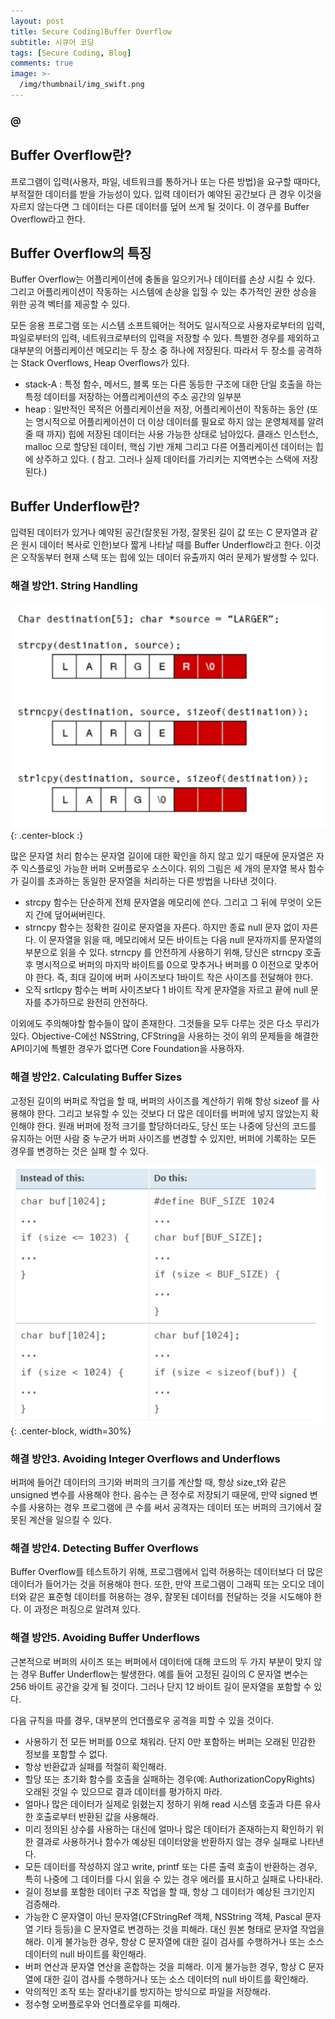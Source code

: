 ```yaml
---
layout: post
title: Secure Coding)Buffer Overflow
subtitle: 시큐어 코딩
tags: [Secure Coding, Blog]
comments: true
image: >-
  /img/thumbnail/img_swift.png
---
```


### @

## Buffer Overflow란?
프로그램이 입력(사용자, 파일, 네트워크를 통하거나 또는 다른 방법)을 요구할 때마다, 부적절한 데이터를 받을 가능성이 있다. 입력 데이터가 예약된 공간보다 큰 경우 이것을 자르지 않는다면 그 데이터는 다른 데이터를 덮어 쓰게 될 것이다. 이 경우를 Buffer Overflow라고 한다.

## Buffer Overflow의 특징
Buffer Overflow는 어플리케이션에 충돌을 일으키거나 데이터를 손상 시킬 수 있다. 그리고 어플리케이션이 작동하는 시스템에 손상을 입힐 수 있는 추가적인 권한 상승을 위한 공격 벡터를 제공할 수 있다.

모든 응용 프로그램 또는 시스템 소프트웨어는 적어도 일시적으로 사용자로부터의 입력, 파일로부터의 입력, 네트워크로부터의 입력을 저장할 수 있다. 특별한 경우를 제외하고 대부분의 어플리케이션 메모리는 두 장소 중 하나에 저장된다. 따라서 두 장소를 공격하는 Stack Overflows, Heap Overflows가 있다.

- stack-A : 특정 함수, 메서드, 블록 또는 다른 동등한 구조에 대한 단일 호출을 하는 특정 데이터를 저장하는 어플리케이션의 주소 공간의 일부분
- heap : 일반적인 목적은 어플리케이션을 저장, 어플리케이션이 작동하는 동안 (또는 명시적으로 어플리케이션이 더 이상 데이터를 필요로 하지 않는 운영체제를 알려줄 때 까지) 힙에 저장된 데이터는 사용 가능한 상태로 남아있다. 클래스 인스턴스, malloc 으로 할당된 데이터, 핵심 기반 개체 그리고 다른 어플리케이션 데이터는 힙에 상주하고 있다. ( 참고. 그러나 실제 데이터를 가리키는 지역변수는 스택에 저장된다.)

## Buffer Underflow란?
입력된 데이터가 있거나 예약된 공간(잘못된 가정, 잘못된 길이 값 또는 C 문자열과 같은 원시 데이터 복사로 인한)보다 짧게 나타날 때를 Buffer Underflow라고 한다. 이것은 오작동부터 현재 스택 또는 힙에 있는 데이터 유출까지 여러 문제가 발생할 수 있다.

### 해결 방안1. String Handling
![](/img/posts/post-19/001.png){: .center-block :}

많은 문자열 처리 함수는 문자열 길이에 대한 확인을 하지 않고 있기 때문에 문자열은 자주 익스플로잇 가능한 버퍼 오버플로우 소스이다. 위의 그림은 세 개의 문자열 복사 함수가 길이를 초과하는 동일한 문자열을 처리하는 다른 방법을 나타낸 것이다.

- strcpy 함수는 단순하게 전체 문자열을 메모리에 쓴다. 그리고 그 뒤에 무엇이 오든지 간에 덮어써버린다.
- strncpy 함수는 정확한 길이로 문자열을 자른다. 하지만 종료 null 문자 없이 자른다. 이 문자열을 읽을 때, 메모리에서 모든 바이트는 다음 null 문자까지를 문자열의 부분으로 읽을 수 있다. strncpy 를 안전하게 사용하기 위해, 당신은 strncpy 호출 후 명시적으로 버퍼의 마지막 바이트를 0으로 맞추거나 버퍼를 0 이전으로 맞추어야 한다. 즉, 최대 길이에 버퍼 사이즈보다 1바이트 작은 사이즈를 전달해야 한다.
- 오직 srtlcpy 함수는 버퍼 사이즈보다 1 바이트 작게 문자열을 자르고 끝에 null 문자를 추가하므로 완전히 안전하다.

이외에도 주의해야할 함수들이 많이 존재한다. 그것들을 모두 다루는 것은 다소 무리가 있다. Objective-C에선 NSString, CFString을 사용하는 것이 위의 문제들을 해결한 API이기에 특별한 경우가 없다면 Core Foundation을 사용하자.

### 해결 방안2. Calculating Buffer Sizes
고정된 길이의 버퍼로 작업을 할 때, 버퍼의 사이즈를 계산하기 위해 항상 sizeof 를 사용해야 한다. 그리고 보유할 수 있는 것보다 더 많은 데이터를 버퍼에 넣지 않았는지 확인해야 한다. 원래 버퍼에 정적 크기를 할당하더라도, 당신 또는 나중에 당신의 코드를 유지하는 어떤 사람 중 누군가 버퍼 사이즈를 변경할 수 있지만, 버퍼에 기록하는 모든 경우를 변경하는 것은 실패 할 수 있다.

![](/img/posts/post-19/002.png){: .center-block, width=30%}

### 해결 방안3. Avoiding Integer Overflows and Underflows
버퍼에 들어간 데이터의 크기와 버퍼의 크기를 계산할 때, 항상 size_t와 같은 unsigned 변수를 사용해야 한다. 음수는 큰 정수로 저장되기 때문에, 만약 signed 변수를 사용하는 경우 프로그램에 큰 수를 써서 공격자는 데이터 또는 버퍼의 크기에서 잘못된 계산을 일으킬 수 있다.

### 해결 방안4. Detecting Buffer Overflows
Buffer Overflow를 테스트하기 위해, 프로그램에서 입력 허용하는 데이터보다 더 많은 데이터가 들어가는 것을 허용해야 한다. 또한, 만약 프로그램이 그래픽 또는 오디오 데이터와 같은 표준형 데이터를 허용하는 경우, 잘못된 데이터를 전달하는 것을 시도해야 한다. 이 과정은 퍼징으로 알려져 있다.

### 해결 방안5. Avoiding Buffer Underflows
근본적으로 버퍼의 사이즈 또는 버퍼에서 데이터에 대해 코드의 두 가지 부분이 맞지 않는 경우 Buffer Underflow는 발생한다. 예를 들어 고정된 길이의 C 문자열 변수는 256 바이트 공간을 갖게 될 것이다. 그러나 단지 12 바이트 길이 문자열을 포함할 수 있다.

다음 규칙을 따를 경우, 대부분의 언더플로우 공격을 피할 수 있을 것이다.
- 사용하기 전 모든 버퍼를 0으로 채워라. 단지 0만 포함하는 버퍼는 오래된 민감한 정보를 포함할 수 없다.
- 항상 반환값과 실패를 적절히 확인해라.
- 할당 또는 초기화 함수를 호출을 실패하는 경우(예: AuthorizationCopyRights) 오래된 것일 수 있으므로 결과 데이터를 평가하지 마라.
- 얼마나 많은 데이터가 실제로 읽혔는지 정하기 위해 read 시스템 호출과 다른 유사한 호출로부터 반환된 값을 사용해라.
- 미리 정의된 상수를 사용하는 대신에 얼마나 많은 데이터가 존재하는지 확인하기 위한 결과로 사용하거나 함수가 예상된 데이터양을 반환하지 않는 경우 실패로 나타낸다.
- 모든 데이터를 작성하지 않고 write, printf 또는 다른 출력 호출이 반환하는 경우, 특히 나중에 그 데이터를 다시 읽을 수 있는 경우 에러를 표시하고 실패로 나타내라.
- 길이 정보를 포함한 데이터 구조 작업을 할 때, 항상 그 데이터가 예상된 크기인지 검증해라.
- 가능한 C 문자열이 아닌 문자열(CFStringRef 객체, NSString 객체, Pascal 문자열 기타 등등)을 C 문자열로 변경하는 것을 피해라. 대신 원본 형태로 문자열 작업을 해라.
이게 불가능한 경우, 항상 C 문자열에 대한 길이 검사를 수행하거나 또는 소스 데이터의 null 바이트를 확인해라.
- 버퍼 연산과 문자열 연산을 혼합하는 것을 피해라. 이게 불가능한 경우, 항상 C 문자열에 대한 길이 검사를 수행하거나 또는 소스 데이터의 null 바이트를 확인해라.
- 악의적인 조작 또는 잘라내기를 방지하는 방식으로 파일을 저장해라.
- 정수형 오버플로우와 언더플로우를 피해라.
